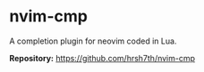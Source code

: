 # nvim-cmp

A completion plugin for neovim coded in Lua.

**Repository:** <https://github.com/hrsh7th/nvim-cmp>

<!-- vim: set ft=markdown: -->